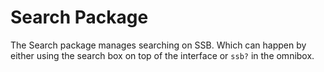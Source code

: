 # Search Package

The Search package manages searching on SSB. Which can happen by either using the search box on top of the interface or `ssb?` in the omnibox.

